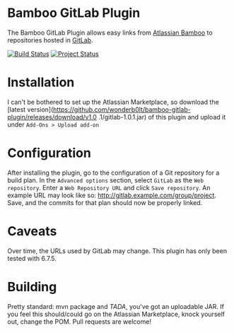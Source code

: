 # Bamboo GitLab Plugin

The Bamboo GitLab Plugin allows easy links from [Atlassian Bamboo](https://www.atlassian.com/software/bamboo) to repositories hosted in [GitLab](http://gitlab.org/).

[![Build Status](https://travis-ci.org/wonderb0lt/bamboo-gitlab-plugin.svg?branch=master)](https://travis-ci.org/wonderb0lt/bamboo-gitlab-plugin)
[![Project Status](http://stillmaintained.com/wonderb0lt/bamboo-gitlab-plugin.png)](http://stillmaintained.com/wonderb0lt/bamboo-gitlab-plugin)

# Installation

I can't be bothered to set up the Atlassian Marketplace, so download the [latest version](https://github.com/wonderb0lt/bamboo-gitlab-plugin/releases/download/v1.0
.1/gitlab-1.0.1.jar) of this plugin and upload it under `Add-Ons > Upload add-on`

# Configuration

After installing the plugin, go to the configuration of a Git repository for a build plan.  In the `Advanced options` section,
select `GitLab` as the `Web repository`.  Enter a `Web Repository URL` and click `Save repository`.  An example URL may look like so:
http://gitlab.example.com/group/project. Save, and the commits for that plan should now be properly linked.

# Caveats

Over time, the URLs used by GitLab may change.  This plugin has only been tested with 6.7.5.

# Building

Pretty standard: mvn package and _TADA_, you've got an uploadable JAR. If you feel this should/could go on the Atlassian Marketplace, knock yourself out,
change the POM. Pull requests are welcome!